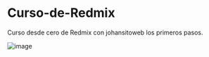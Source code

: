 # Curso-de-Redmix
Curso desde cero de Redmix con johansitoweb los primeros pasos.

![image](https://github.com/user-attachments/assets/fb1fc6f1-9278-43d4-beb0-da0f5af898bf)
